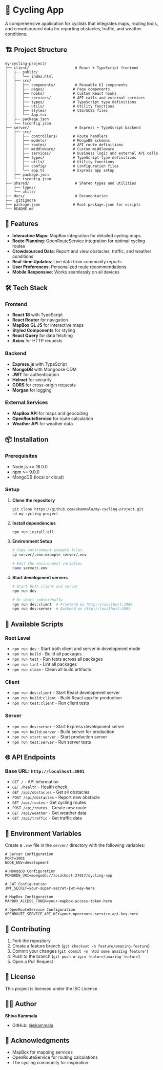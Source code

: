 # 🚴 Cycling App

A comprehensive application for cyclists that integrates maps, routing tools, and crowdsourced data for reporting obstacles, traffic, and weather conditions.

## 🏗️ Project Structure

```
my-cycling-project/
├── client/                     # React + TypeScript frontend
│   ├── public/
│   │   └── index.html
│   ├── src/
│   │   ├── components/         # Reusable UI components
│   │   ├── pages/             # Page components
│   │   ├── hooks/             # Custom React hooks
│   │   ├── services/          # API calls and external services
│   │   ├── types/             # TypeScript type definitions
│   │   ├── utils/             # Utility functions
│   │   ├── styles/            # CSS/SCSS files
│   │   └── App.tsx
│   ├── package.json
│   └── tsconfig.json
├── server/                     # Express + TypeScript backend
│   ├── src/
│   │   ├── controllers/       # Route handlers
│   │   ├── models/            # MongoDB schemas
│   │   ├── routes/            # API route definitions
│   │   ├── middleware/        # Custom middleware
│   │   ├── services/          # Business logic and external API calls
│   │   ├── types/             # TypeScript type definitions
│   │   ├── utils/             # Utility functions
│   │   ├── config/            # Configuration files
│   │   └── app.ts             # Express app setup
│   ├── package.json
│   └── tsconfig.json
├── shared/                     # Shared types and utilities
│   ├── types/
│   └── utils/
├── docs/                       # Documentation
├── .gitignore
├── package.json               # Root package.json for scripts
└── README.md
```

## 🚀 Features

- **Interactive Maps**: MapBox integration for detailed cycling maps
- **Route Planning**: OpenRouteService integration for optimal cycling routes
- **Crowdsourced Data**: Report and view obstacles, traffic, and weather conditions
- **Real-time Updates**: Live data from community reports
- **User Preferences**: Personalized route recommendations
- **Mobile Responsive**: Works seamlessly on all devices

## 🛠️ Tech Stack

### Frontend
- **React 18** with TypeScript
- **React Router** for navigation
- **MapBox GL JS** for interactive maps
- **Styled Components** for styling
- **React Query** for data fetching
- **Axios** for HTTP requests

### Backend
- **Express.js** with TypeScript
- **MongoDB** with Mongoose ODM
- **JWT** for authentication
- **Helmet** for security
- **CORS** for cross-origin requests
- **Morgan** for logging

### External Services
- **MapBox API** for maps and geocoding
- **OpenRouteService** for route calculation
- **Weather API** for weather data

## 📦 Installation

### Prerequisites
- Node.js >= 18.0.0
- npm >= 9.0.0
- MongoDB (local or cloud)

### Setup

1. **Clone the repository**
   ```bash
   git clone https://github.com/skammala/my-cycling-project.git
   cd my-cycling-project
   ```

2. **Install dependencies**
   ```bash
   npm run install:all
   ```

3. **Environment Setup**
   ```bash
   # Copy environment example files
   cp server/.env.example server/.env
   
   # Edit the environment variables
   nano server/.env
   ```

4. **Start development servers**
   ```bash
   # Start both client and server
   npm run dev
   
   # Or start individually
   npm run dev:client  # Frontend on http://localhost:3000
   npm run dev:server  # Backend on http://localhost:3001
   ```

## 🔧 Available Scripts

### Root Level
- `npm run dev` - Start both client and server in development mode
- `npm run build` - Build all packages
- `npm run test` - Run tests across all packages
- `npm run lint` - Lint all packages
- `npm run clean` - Clean all build artifacts

### Client
- `npm run dev:client` - Start React development server
- `npm run build:client` - Build React app for production
- `npm run test:client` - Run client tests

### Server
- `npm run dev:server` - Start Express development server
- `npm run build:server` - Build server for production
- `npm run start:server` - Start production server
- `npm run test:server` - Run server tests

## 🌐 API Endpoints

### Base URL: `http://localhost:3001`

- `GET /` - API information
- `GET /health` - Health check
- `GET /api/obstacles` - Get all obstacles
- `POST /api/obstacles` - Report new obstacle
- `GET /api/routes` - Get cycling routes
- `POST /api/routes` - Create new route
- `GET /api/weather` - Get weather data
- `GET /api/traffic` - Get traffic data

## 📝 Environment Variables

Create a `.env` file in the `server/` directory with the following variables:

```env
# Server Configuration
PORT=3001
NODE_ENV=development

# MongoDB Configuration
MONGODB_URI=mongodb://localhost:27017/cycling-app

# JWT Configuration
JWT_SECRET=your-super-secret-jwt-key-here

# MapBox Configuration
MAPBOX_ACCESS_TOKEN=your-mapbox-access-token-here

# OpenRouteService Configuration
OPENROUTE_SERVICE_API_KEY=your-openroute-service-api-key-here
```

## 🤝 Contributing

1. Fork the repository
2. Create a feature branch (`git checkout -b feature/amazing-feature`)
3. Commit your changes (`git commit -m 'Add some amazing feature'`)
4. Push to the branch (`git push origin feature/amazing-feature`)
5. Open a Pull Request

## 📄 License

This project is licensed under the ISC License.

## 👨‍💻 Author

**Shiva Kammala**
- GitHub: [@skammala](https://github.com/skammala)

## 🙏 Acknowledgments

- MapBox for mapping services
- OpenRouteService for routing calculations
- The cycling community for inspiration
